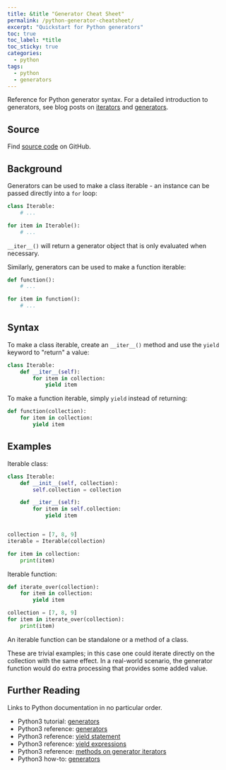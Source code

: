 ```yaml
---
title: &title "Generator Cheat Sheet"
permalink: /python-generator-cheatsheet/
excerpt: "Quickstart for Python generators"
toc: true
toc_label: *title
toc_sticky: true
categories:
  - python
tags:
  - python
  - generators
---
```


Reference for Python generator syntax. For a detailed introduction to generators,
see blog posts on [iterators](/iterators-in-python/) and [generators](/generators-in-python/).


## Source

Find [source code](https://github.com/KevinWMatthews/python-generator_cheatsheet)
on GitHub.


## Background

Generators can be used to make a class iterable - an instance can be passed directly
into a `for` loop:

```python
class Iterable:
    # ...

for item in Iterable():
    # ...
```

`__iter__()` will return a generator object that is only evaluated when necessary.

Similarly, generators can be used to make a function iterable:
```python
def function():
    # ...

for item in function():
    # ...
```

## Syntax

To make a class iterable, create an `__iter__()` method and use the `yield`
keyword to "return" a value:

```python
class Iterable:
    def __iter__(self):
        for item in collection:
            yield item
```

To make a function iterable, simply `yield` instead of returning:

```python
def function(collection):
    for item in collection:
        yield item
```


## Examples

Iterable class:

```python
class Iterable:
    def __init__(self, collection):
        self.collection = collection

    def __iter__(self):
        for item in self.collection:
            yield item


collection = [7, 8, 9]
iterable = Iterable(collection)

for item in collection:
    print(item)
```

Iterable function:

```python
def iterate_over(collection):
    for item in collection:
        yield item

collection = [7, 8, 9]
for item in iterate_over(collection):
    print(item)
```

An iterable function can be standalone or a method of a class.

These are trivial examples; in this case one could iterate directly on the
collection with the same effect. In a real-world scenario, the generator
function would do extra processing that provides some added value.


## Further Reading

Links to Python documentation in no particular order.

  * Python3 tutorial: [generators](https://docs.python.org/3/tutorial/classes.html#generators)
  * Python3 reference: [generators](https://docs.python.org/3/glossary.html#term-generator)
  * Python3 reference: [yield statement](https://docs.python.org/3/reference/simple_stmts.html#the-yield-statement)
  * Python3 reference: [yield expressions](https://docs.python.org/3/reference/expressions.html#yield-expressions)
  * Python3 reference: [methods on generator iterators](https://docs.python.org/3/reference/expressions.html#generator-iterator-methods)
  * Python3 how-to: [generators](https://docs.python.org/3/howto/functional.html#generators)
